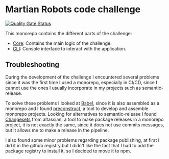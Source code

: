 # Martian Robots code challenge
[![Quality Gate Status](https://sonarcloud.io/api/project_badges/measure?project=MrMarble_node-martian-robots&metric=alert_status)](https://sonarcloud.io/dashboard?id=MrMarble_node-martian-robots)

This monorepo contains the different parts of the challenge:

- [Core](packages/core): Contains the main logic of the challenge.
- [CLI](packages/cli): Console interface to interact with the application.

## Troubleshooting

During the development of the challenge I encountered several problems since it was the first time I used a monorepo, especially in CI/CD, since I cannot use the ones I usually incorporate in my projects such as semantic-release.

To solve these problems I looked at [Babel](https://github.com/babel/babel), since it is also assembled as a monorepo and I found [preconstruct](https://preconstruct.tools/), a tool to develop and assemble monorepo projects. Looking for alternatives to semantic-release I found [Changesets](https://github.com/atlassian/changesets) from altassian, a tool to make package releases in a monorepo project, it is not exactly the same, since it does not use commits messages, but it allows me to make a release in the pipeline.

I also found some minor problems regarding package publishing, at first I did it in the github registry but I didn't like the fact that I had to add the package registry to install it, so I decided to move it to npm.
